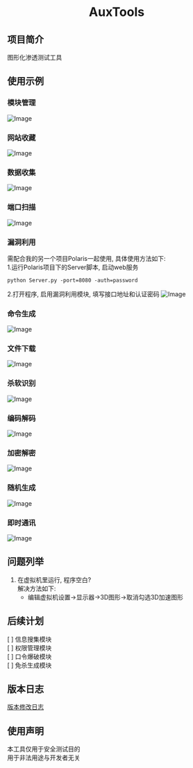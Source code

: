 <h1 align="center">AuxTools</h1>

## 项目简介
图形化渗透测试工具

## 使用示例
### 模块管理
![Image](docs/images/screenshot_00.png)
### 网站收藏
![Image](docs/images/screenshot_01.png)
### 数据收集
![Image](docs/images/screenshot_02.png)
### 端口扫描
![Image](docs/images/screenshot_03.png)
### 漏洞利用
需配合我的另一个项目Polaris一起使用, 具体使用方法如下:      
1.运行Polaris项目下的Server脚本, 启动web服务   
```
python Server.py -port=8080 -auth=password
```
2.打开程序, 启用漏洞利用模块, 填写接口地址和认证密码 
![Image](docs/images/screenshot_04.png)
### 命令生成
![Image](docs/images/screenshot_05.png)
### 文件下载
![Image](docs/images/screenshot_06.png)
### 杀软识别
![Image](docs/images/screenshot_07.png)
### 编码解码  
![Image](docs/images/screenshot_08.png)
### 加密解密
![Image](docs/images/screenshot_09.png)
### 随机生成
![Image](docs/images/screenshot_10.png)
### 即时通讯
![Image](docs/images/screenshot_11.png)

## 问题列举
1. 在虚拟机里运行, 程序空白?   
    解决方法如下:   
    + 编辑虚拟机设置->显示器->3D图形->取消勾选3D加速图形

## 后续计划
[ ] 信息搜集模块   
[ ] 权限管理模块   
[ ] 口令爆破模块   
[ ] 免杀生成模块   

## 版本日志
[版本修改日志](docs/CHANGELOG.md)

## 使用声明
本工具仅用于安全测试目的   
用于非法用途与开发者无关     
